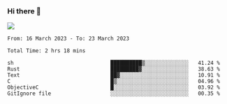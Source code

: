 ### Hi there 👋️

![](https://komarev.com/ghpvc/?username=Loner1024)

<!--START_SECTION:waka-->

```text
From: 16 March 2023 - To: 23 March 2023

Total Time: 2 hrs 18 mins

sh                               ██████████▒░░░░░░░░░░░░░░   41.24 %
Rust                             █████████▓░░░░░░░░░░░░░░░   38.63 %
Text                             ██▓░░░░░░░░░░░░░░░░░░░░░░   10.91 %
C                                █▒░░░░░░░░░░░░░░░░░░░░░░░   04.96 %
ObjectiveC                       █░░░░░░░░░░░░░░░░░░░░░░░░   03.92 %
GitIgnore file                   ░░░░░░░░░░░░░░░░░░░░░░░░░   00.35 %
```

<!--END_SECTION:waka-->



